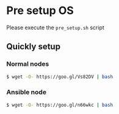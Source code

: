 # Pre setup OS
Please execute the `pre_setup.sh` script

## Quickly setup
### Normal nodes
```sh
$ wget -O- https://goo.gl/Vs82DV | bash
```

### Ansible node
```sh
$ wget -O- https://goo.gl/n66wkc | bash
```

